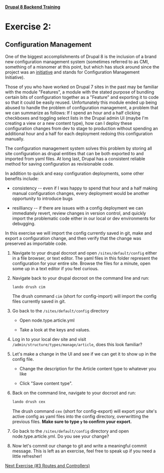 #### [Drupal 8 Backend Training](README.md)

# Exercise 2:

## Configuration Management

One of the biggest accomplishments of Drupal 8 is the inclusion of a brand new configuration management system (sometimes referred to as CMI, something of a misnomer at this point, but which has stuck around since the project was an [initiative](https://www.drupal.org/about/strategic-initiatives) and stands for Configuration Management Initiative).

Those of you who have worked on Drupal 7 sites in the past may be familiar with the module "Features", a module with the stated purpose of bundling certain bits of configuration together as a "Feature" and exporting it to code so that it could be easily reused. Unfortunately this module ended up being abused to handle the problem of configuration management, a problem that we can summarize as follows: If I spend an hour and a half clicking checkboxes and toggling select lists in the Drupal admin UI (maybe I'm creating a view or a new content type), how can I deploy these configuration changes from dev to stage to production without spending an additional hour and a half for each deployment redoing this configuration manually.

The configuration management system solves this problem by storing all site configuration as drupal entities that can be both exported to and imported from yaml files. At long last, Drupal has a consistent reliable method for saving configuration as revisionable code.

In addition to quick and easy configuration deployments, some other benefits include: 

  - consistency -- even if I was happy to spend that hour and a half making manual configuration changes, every deployment would be another opportunity to introduce bugs 

  - resilliancy -- if there are issues with a config deployment we can immediately revert, review changes in version control, and quickly import the problematic code either in our local or dev environments for debugging.

In this exercise we will import the config currently saved in git, make and export a configuration change, and then verify that the change was preserved as importable code.

1. Navigate to your drupal docroot and open `/sites/default/config` either in a file browser, or text editor. The yaml files in this folder represent the configuration for your entire site. Browse the files for a minute, open some up in a text editor if you feel curious.

2. Navigate back to your drupal docroot on the command line and run:

    ```bash
    lando drush cim
    ```

    The drush command `cim` (short for config-import) will import the config files currently saved in git.

3. Go back to the `/sites/default/config` directory 

    - Open node.type.article.yml 
  
    - Take a look at the keys and values.

4. Log in to your local dev site and visit `/admin/structure/types/manage/article`, does this look familiar?

5. Let's make a change in the UI and see if we can get it to show up in the config file. 

    - Change the description for the Article content type to whatever you like 

    - Click "Save content type".

6. Back on the command line, navigate to your docroot and run:

    ```bash
    lando drush cex
    ```

    The drush command `cex` (short for config-export) will export your site's active config as yaml files into the config directory, overwritting the previous files. **Make sure to type `y` to confirm your export.**

7. Go back to the `/sites/default/config` directory and open node.type.article.yml. Do you see your change?

8. Now let's commit our change to git and write a meaningful commit message. This is left as an exercise, feel free to speak up if you need a little refresher!

[Next Exercise (#3 Routes and Controllers)](exercise_03-routes-and-controllers.md)
